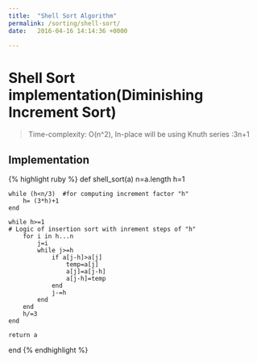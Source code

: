 ```yaml
---
title:  "Shell Sort Algorithm"
permalink: /sorting/shell-sort/
date:   2016-04-16 14:14:36 +0000

---
```


# Shell Sort implementation(Diminishing Increment Sort)
> Time-complexity: O(n^2), In-place
will be using Knuth series :3n+1

## Implementation
{% highlight ruby %}
def shell_sort(a)
    n=a.length
    h=1
    
    while (h<n/3)  #for computing increment factor "h"
        h= (3*h)+1
    end
    
    while h>=1
    # Logic of insertion sort with inrement steps of "h"
        for i in h...n
            j=i
            while j>=h
                if a[j-h]>a[j]
                    temp=a[j]
                    a[j]=a[j-h]
                    a[j-h]=temp
                end
                j-=h
            end
        end
        h/=3
    end
    
    return a
    
end
{% endhighlight %}

